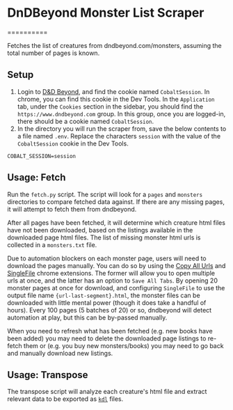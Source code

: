 # DnDBeyond Monster List Scraper
==========

Fetches the list of creatures from dndbeyond.com/monsters, assuming the total number of pages is known.

## Setup

1. Login to [D&D Beyond](dndbeyond.com), and find the cookie named `CobaltSession`. In chrome, you can find this cookie in the Dev Tools. In the `Application` tab, under the `Cookies` section in the sidebar, you should find the `https://www.dndbeyond.com` group. In this group, once you are logged-in, there should be a cookie named `CobaltSession`.
2. In the directory you will run the scraper from, save the below contents to a file named `.env`. Replace the characters `session` with the value of the `CobaltSession` cookie in the Dev Tools.
```
COBALT_SESSION=session
```

## Usage: Fetch

Run the `fetch.py` script. The script will look for a `pages` and `monsters` directories to compare fetched data against. If there are any missing pages, it will attempt to fetch them from dndbeyond.

After all pages have been fetched, it will determine which creature html files have not been downloaded, based on the listings available in the downloaded page html files. The list of missing monster html urls is collected in a `monsters.txt` file.

Due to automation blockers on each monster page, users will need to download the pages manually. You can do so by using the [Copy All Urls](https://chrome.google.com/webstore/detail/copy-all-urls/djdmadneanknadilpjiknlnanaolmbfk) and [SingleFile](https://chrome.google.com/webstore/detail/singlefile/mpiodijhokgodhhofbcjdecpffjipkle) chrome extensions. The former will allow you to open multiple urls at once, and the latter has an option to `Save All Tabs`. By opening 20 monster pages at once for download, and configuring `SingleFile` to use the output file name `{url-last-segment}.html`, the monster files can be downloaded with little mental power (though it does take a handful of hours). Every 100 pages (5 batches of 20) or so, dndbeyond will detect automation at play, but this can be by-passed manually.

When you need to refresh what has been fetched (e.g. new books have been added) you may need to delete the downloaded page listings to re-fetch them or (e.g. you buy new monsters/books) you may need to go back and manually download new listings.

## Usage: Transpose

The transpose script will analyze each creature's html file and extract relevant data to be exported as [`kdl`](https://kdl.dev/) files.
